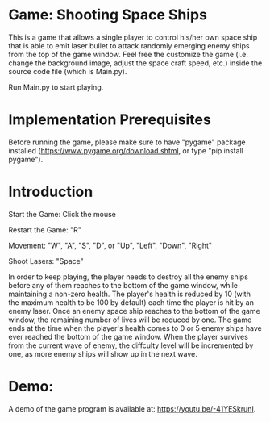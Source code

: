 # Game: Shooting Space Ships

This is a game that allows a single player to control his/her own space ship that is able to emit laser bullet to attack randomly emerging enemy ships from the top of the game window. Feel free the customize the game (i.e. change the background image, adjust the space craft speed, etc.) inside the source code file (which is Main.py).

Run Main.py to start playing.

# Implementation Prerequisites

Before running the game, please make sure to have "pygame" package installed (https://www.pygame.org/download.shtml, or type "pip install pygame").

# Introduction

Start the Game: Click the mouse

Restart the Game: "R"

Movement: "W", "A", "S", "D", or "Up", "Left", "Down", "Right"

Shoot Lasers: "Space"

In order to keep playing, the player needs to destroy all the enemy ships before any of them reaches to the bottom of the game window, while maintaining a non-zero health. The player's health is reduced by 10 (with the maximum health to be 100 by default) each time the player is hit by an enemy laser. Once an enemy space ship reaches to the bottom of the game window, the remaining number of lives will be reduced by one. The game ends at the time when the player's health comes to 0 or 5 enemy ships have ever reached the bottom of the game window. When the player survives from the current wave of enemy, the diffculty level will be incremented by one, as more enemy ships will show up in the next wave.

# Demo:
A demo of the game program is available at: https://youtu.be/-41YESkrunI.
